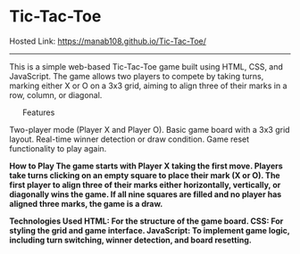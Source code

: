# Tic-Tac-Toe
Hosted Link: https://manab108.github.io/Tic-Tac-Toe/
<hr>
This is a simple web-based Tic-Tac-Toe game built using HTML, CSS, and JavaScript. The game allows two players to compete by taking turns, marking either X or O on a 3x3 grid, aiming to align three of their marks in a row, column, or diagonal.

<ul>Features</ul>
Two-player mode (Player X and Player O).
Basic game board with a 3x3 grid layout.
Real-time winner detection or draw condition.
Game reset functionality to play again.

<b>How to Play<b/>
The game starts with Player X taking the first move.
Players take turns clicking on an empty square to place their mark (X or O).
The first player to align three of their marks either horizontally, vertically, or diagonally wins the game.
If all nine squares are filled and no player has aligned three marks, the game is a draw.

<b>Technologies Used<b/>
HTML: For the structure of the game board.
CSS: For styling the grid and game interface.
JavaScript: To implement game logic, including turn switching, winner detection, and board resetting.
